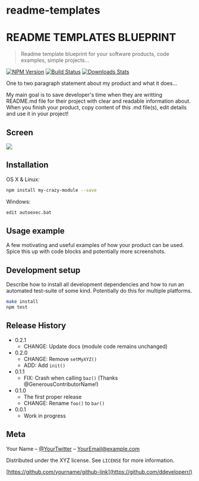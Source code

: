 # readme-templates

# README TEMPLATES BLUEPRINT
> Readme template blueprint for your software products, code examples, simple projects...


[![NPM Version][npm-image]][npm-url]
[![Build Status][travis-image]][travis-url]
[![Downloads Stats][npm-downloads]][npm-url]

One to two paragraph statement about my product and what it does...

My main goal is to save developer's time when they are writting README.md file for their project with clear and readable information about. 
When you finish your product, copy content of this .md file(s), edit details and use it in your project!

## Screen
![](http://i.imgur.com/A3JzwLe.jpg?1)

## Installation

OS X & Linux:

```sh
npm install my-crazy-module --save
```

Windows:

```sh
edit autoexec.bat
```

## Usage example

A few motivating and useful examples of how your product can be used. Spice this up with code blocks and potentially more screenshots.

## Development setup

Describe how to install all development dependencies and how to run an automated test-suite of some kind. Potentially do this for multiple platforms.

```sh
make install
npm test
```

## Release History

* 0.2.1
    * CHANGE: Update docs (module code remains unchanged)
* 0.2.0
    * CHANGE: Remove `setMyXYZ()`
    * ADD: Add `init()`
* 0.1.1
    * FIX: Crash when calling `baz()` (Thanks @GenerousContributorName!)
* 0.1.0
    * The first proper release
    * CHANGE: Rename `foo()` to `bar()`
* 0.0.1
    * Work in progress

## Meta

Your Name – [@YourTwitter](https://twitter.com/) – YourEmail@example.com

Distributed under the XYZ license. See ``LICENSE`` for more information.

[https://github.com/yourname/github-link](https://github.com/ddeveloperr/)

[npm-image]: https://img.shields.io/npm/v/datadog-metrics.svg?style=flat-square
[npm-url]: https://npmjs.org/package/datadog-metrics
[npm-downloads]: https://img.shields.io/npm/dm/datadog-metrics.svg?style=flat-square
[travis-image]: https://img.shields.io/travis/dbader/node-datadog-metrics/master.svg?style=flat-square
[travis-url]: https://travis-ci.org/dbader/node-datadog-metrics

